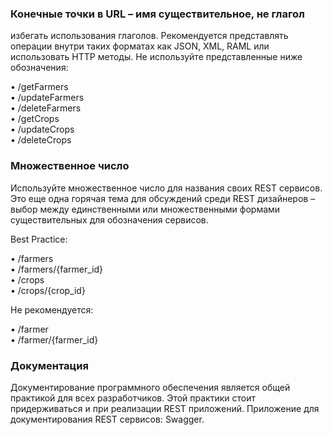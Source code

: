 
### Конечные точки в URL – имя существительное, не глагол

избегать использования глаголов. Рекомендуется представлять операции внутри таких форматах как JSON, XML, RAML или использовать HTTP методы. Не используйте представленные ниже обозначения:  
  
• /getFarmers  
• /updateFarmers  
• /deleteFarmers  
• /getCrops  
• /updateCrops  
• /deleteCrops

### Множественное число

Используйте множественное число для названия своих REST сервисов. Это еще одна горячая тема для обсуждений среди REST дизайнеров – выбор между единственными или множественными формами существительных для обозначения сервисов.  
  
Best Practice:  
  
• /farmers  
• /farmers/{farmer_id}  
• /crops  
• /crops/{crop_id}  
  
Не рекомендуется:  
  
• /farmer  
• /farmer/{farmer_id}

### Документация

Документирование программного обеспечения является общей практикой для всех разработчиков. Этой практики стоит придерживаться и при реализации REST приложений. Приложение для документирования REST сервисов: Swagger.

